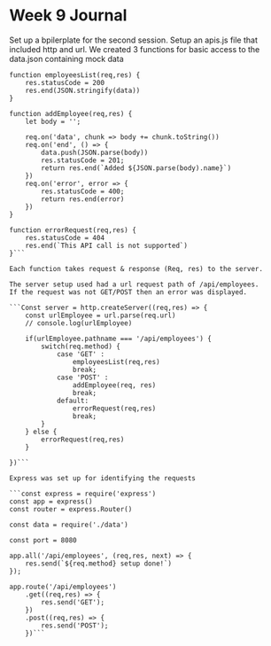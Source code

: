 # Week 9 Journal
Set up a bpilerplate for the second session. Setup an apis.js file that included http and url.
We created 3 functions for basic access to the data.json containing mock data

``` 
function employeesList(req,res) {
    res.statusCode = 200
    res.end(JSON.stringify(data))
}

function addEmployee(req,res) {
    let body = '';

    req.on('data', chunk => body += chunk.toString())
    req.on('end', () => {
        data.push(JSON.parse(body))
        res.statusCode = 201;
        return res.end(`Added ${JSON.parse(body).name}`)
    })
    req.on('error', error => {
        res.statusCode = 400;
        return res.end(error)
    })
}

function errorRequest(req,res) {
    res.statusCode = 404
    res.end(`This API call is not supported`)
}```

Each function takes request & response (Req, res) to the server.

The server setup used had a url request path of /api/employees.
If the request was not GET/POST then an error was displayed.

```Const server = http.createServer((req,res) => {
    const urlEmployee = url.parse(req.url)
    // console.log(urlEmployee)

    if(urlEmployee.pathname === '/api/employees') {
        switch(req.method) {
            case 'GET' :
                employeesList(req,res)
                break;
            case 'POST' :
                addEmployee(req, res)
                break;
            default: 
                errorRequest(req,res)
                break;
        }
    } else {
        errorRequest(req,res)
    }

})```

Express was set up for identifying the requests

```const express = require('express')
const app = express()
const router = express.Router()

const data = require('./data')

const port = 8080

app.all('/api/employees', (req,res, next) => {
    res.send(`${req.method} setup done!`)
});

app.route('/api/employees')
    .get((req,res) => {
        res.send('GET');
    })
    .post((req,res) => {
        res.send('POST');
    })```